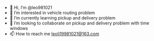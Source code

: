 - 👋 Hi, I’m @leo981021
- 👀 I’m interested in vehicle routing problem
- 🌱 I’m currently learning pickup and delivery problem
- 💞️ I’m looking to collaborate on pickup and delivery problem with time windows
- 📫 How to reach me leoli19981021@163.com

<!---
leo981021/leo981021 is a ✨ special ✨ repository because its `README.md` (this file) appears on your GitHub profile.
You can click the Preview link to take a look at your changes.
--->

